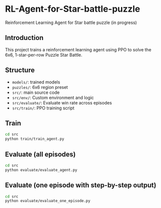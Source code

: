 # RL-Agent-for-Star-battle-puzzle
Reinforcement Learning Agent for Star battle puzzle (in progress)

## Introduction
This project trains a reinforcement learning agent using PPO to solve the 6x6, 1-star-per-row Puzzle Star Battle.

## Structure
- `models/`: trained models
- `puzzles/`: 6x6 region preset
- `src/`: main source code
- `src/env/`: Custom environment and logic
- `src/evaluate/`: Evaluate win rate across episodes
- `src/train/`: PPO training script

## Train
```bash
cd src
python train/train_agent.py
```

## Evaluate (all episodes)
```bash
cd src
python evaluate/evaluate_agent.py
```

## Evaluate (one episode with step-by-step output)
```bash
cd src
python evaluate/evaluate_one_episode.py
```
